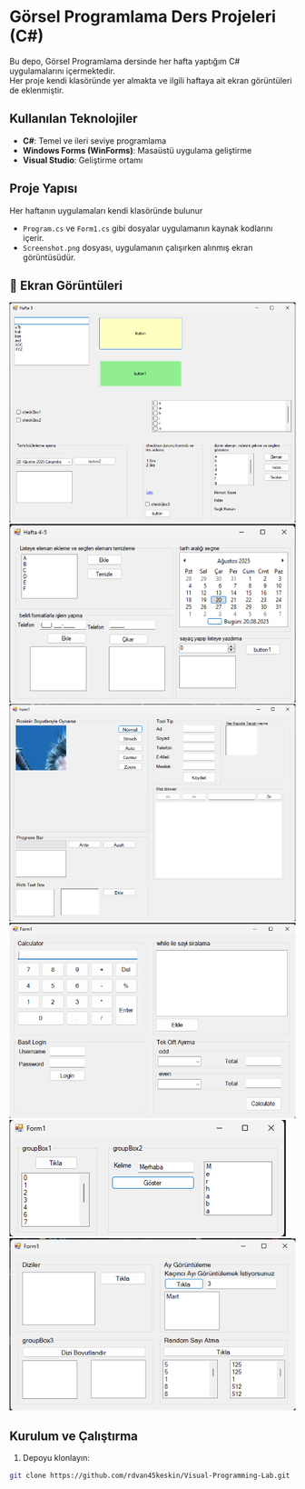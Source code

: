 # Görsel Programlama Ders Projeleri (C#)

Bu depo, Görsel Programlama dersinde her hafta yaptığım C# uygulamalarını içermektedir.  
Her proje kendi klasöründe yer almakta ve ilgili haftaya ait ekran görüntüleri de eklenmiştir.

## Kullanılan Teknolojiler

- **C#**: Temel ve ileri seviye programlama  
- **Windows Forms (WinForms)**: Masaüstü uygulama geliştirme  
- **Visual Studio**: Geliştirme ortamı  

## Proje Yapısı

Her haftanın uygulamaları kendi klasöründe bulunur
- `Program.cs` ve `Form1.cs` gibi dosyalar uygulamanın kaynak kodlarını içerir.  
- `Screenshot.png` dosyası, uygulamanın çalışırken alınmış ekran görüntüsüdür.

## 📸 Ekran Görüntüleri

![Hafta 3](images/Screenshot_1.png)
![Hafta 4-5](images/Screenshot_2.png)
![Hafta 6](images/Screenshot_3.png)
![Hafta 11](images/Screenshot_4.png)
![Hafta 13](images/Screenshot_5.png)
![Hafta 14](images/Screenshot_6.png)

## Kurulum ve Çalıştırma

1. Depoyu klonlayın:

```bash
git clone https://github.com/rdvan45keskin/Visual-Programming-Lab.git




